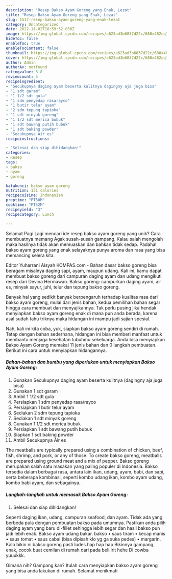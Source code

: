 ```yaml
---
description: "Resep Bakso Ayam Goreng yang Enak, Lezat"
title: "Resep Bakso Ayam Goreng yang Enak, Lezat"
slug: 1517-resep-bakso-ayam-goreng-yang-enak-lezat
category: Uncategorized
date: 2022-11-02T18:59:52.030Z
image: https://img-global.cpcdn.com/recipes/a623ad3b6837d22c/680x482cq70/bakso-ayam-goreng-foto-resep-utama.jpg
hideToc: false
enableToc: true
enableTocContent: false
thumbnail: https://img-global.cpcdn.com/recipes/a623ad3b6837d22c/680x482cq70/bakso-ayam-goreng-foto-resep-utama.jpg
cover: https://img-global.cpcdn.com/recipes/a623ad3b6837d22c/680x482cq70/bakso-ayam-goreng-foto-resep-utama.jpg
author: Admin
authorAv: notfound
ratingvalue: 3.8
reviewcount: 5
recipeingredient:
- "Secukupnya daging ayam beserta kulitnya dagingny aja juga bisa"
- "1 sdt garam"
- "1 1/2 sdt gula"
- "1 sdm penyedap rasarayco"
- "1 butir telur ayam"
- "2 sdm tepung tapioka"
- "1 sdt minyak goreng"
- "1 1/2 sdt merica bubuk"
- "1 sdt bawang putih bubuk"
- "1 sdt baking powder"
- "Secukupnya Air es"
recipeinstructions:

- "Selesai dan siap dihidangkan!"
categories:
- Resep
tags:
- bakso
- ayam
- goreng

katakunci: bakso ayam goreng 
nutrition: 131 calories
recipecuisine: Indonesian
preptime: "PT30M"
cooktime: "PT52M"
recipeyield: "3"
recipecategory: Lunch

---
```



Selamat Pagi Lagi mencari ide resep bakso ayam goreng yang unik? Cara membuatnya memang Agak susah-susah gampang. Kalau salah mengolah maka hasilnya tidak akan memuaskan dan bahkan tidak sedap. Padahal bakso ayam goreng yang enak selayaknya punya aroma dan rasa yang bisa memancing selera kita.


Editor Yuharrani Aisyah KOMPAS.com - Bahan dasar bakso goreng bisa beragam misalnya daging sapi, ayam, maupun udang. Kali ini, kamu dapat membuat bakso goreng dari campuran daging ayam dan udang mengikuti resep dari Devina Hermawan. Bakso goreng: campurkan daging ayam, air es, minyak sayur, juhi, telur dan tepung bakso goreng.

Banyak hal yang sedikit banyak berpengaruh terhadap kualitas rasa dari bakso ayam goreng, mulai dari jenis bahan, kedua pemilihan bahan segar hingga cara membuat dan menyajikannya. Tak perlu pusing jika hendak menyiapkan bakso ayam goreng enak di mana pun anda berada, karena asal sudah tahu triknya maka hidangan ini mampu jadi sajian spesial.


Nah, kali ini kita coba, yuk, siapkan bakso ayam goreng sendiri di rumah. Tetap dengan bahan sederhana, hidangan ini bisa memberi manfaat untuk membantu menjaga kesehatan tubuhmu sekeluarga. Anda bisa menyiapkan Bakso Ayam Goreng memakai 11 jenis bahan dan 0 langkah pembuatan. Berikut ini cara untuk menyiapkan hidangannya.

<!--inarticleads1-->

##### Bahan-bahan dan bumbu yang diperlukan untuk menyiapkan Bakso Ayam Goreng:

1. Gunakan Secukupnya daging ayam beserta kulitnya (dagingny aja juga bisa)
1. Gunakan 1 sdt garam
1. Ambil 1 1/2 sdt gula
1. Persiapkan 1 sdm penyedap rasa/rayco
1. Persiapkan 1 butir telur ayam
1. Sediakan 2 sdm tepung tapioka
1. Sediakan 1 sdt minyak goreng
1. Gunakan 1 1/2 sdt merica bubuk
1. Persiapkan 1 sdt bawang putih bubuk
1. Siapkan 1 sdt baking powder
1. Ambil Secukupnya Air es


The meatballs are typically prepared using a combination of chicken, beef, fish, shrimp, and pork, or any of those. To create bakso goreng, meatballs are prepared using ground meat and a mix of pepper. Bakso goreng merupakan salah satu masakan yang paling populer di Indonesia. Bakso tersedia dalam berbagai rasa, antara lain ikan, udang, ayam, babi, dan sapi, serta beberapa kombinasi, seperti kombo udang ikan, kombo ayam udang, kombo babi ayam, dan sebagainya.. 

<!--inarticleads2-->

##### Langkah-langkah untuk memasak Bakso Ayam Goreng:


1. Selesai dan siap dihidangkan!

Seperti daging ikan, udang, campuran seafood, dan ayam. Tidak ada yang berbeda pula dengan pembuatan bakso pada umumnya. Pastikan anda pilih daging ayam yang baru di-fillet sehingga lebih segar dan hasil bakso pun jadi lebih enak. Bakso ayam udang bakar. bakso • saus tiram • kecap manis • saus tomat • saus cabai (bisa dipisah klo yg ga suka pedes) • margarin. Kalo bikin ni bakso goreng pasti ludes.hap hap hap Bikinnya gampang, enak, cocok buat cemilan di rumah dari pada beli.irit hehe Di cowba yuuukkk. 

Gimana nih? Gampang kan? Itulah cara menyiapkan bakso ayam goreng yang bisa anda lakukan di rumah. Selamat menikmati
